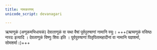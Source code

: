 ```yaml
---
title: नामकरणम्
unicode_script: devanagari

---
```


ऋष्यणूकं (अणूकमभिधायकं) देवाताणूकं वा यथा वैषां पूर्वपुरुषाणां नामानि स्युः। +++(ऋष्यणूकं वसिष्ठः नारदः इत्यादि । देवताणूकं विष्णुः शिवः इति । पूर्वपुरुषाणां पितृपितामहादीनां वा नामानि यज्ञशर्मा, सोमशर्मा।)+++
